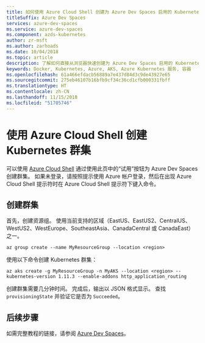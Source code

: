 ```yaml
---
title: 如何使用 Azure Cloud Shell 创建为 Azure Dev Spaces 启用的 Kubernetes 群集 | Microsoft Docs
titleSuffix: Azure Dev Spaces
services: azure-dev-spaces
ms.service: azure-dev-spaces
ms.component: azds-kubernetes
author: zr-msft
ms.author: zarhoads
ms.date: 10/04/2018
ms.topic: article
description: 了解如何直接从浏览器快速创建为 Azure Dev Spaces 启用的 Kubernetes 群集，而无需安装任何内容。
keywords: Docker, Kubernetes, Azure, AKS, Azure Kubernetes 服务, 容器
ms.openlocfilehash: 61a466efdacb56889a7e437d84d3c9de43927e65
ms.sourcegitcommit: 275eb46107b16bfb9cf34c36cd1cfb000331fbff
ms.translationtype: HT
ms.contentlocale: zh-CN
ms.lasthandoff: 11/15/2018
ms.locfileid: "51705746"
---
```

# <a name="create-a-kubernetes-cluster-using-azure-cloud-shell"></a>使用 Azure Cloud Shell 创建 Kubernetes 群集

可以使用 [Azure Cloud Shell](/azure/cloud-shell) 通过使用此页中的“试用”按钮为 Azure Dev Spaces 创建群集。 如果未登录，请按照提示使用 Azure 帐户登录，然后在出现 Azure Cloud Shell 提示符时在 Azure Cloud Shell 提示符下键入命令。

## <a name="create-the-cluster"></a>创建群集

首先，创建资源组。 使用当前支持的区域（EastUS、EastUS2、CentralUS、WestUS2、WestEurope、SoutheastAsia、CanadaCentral 或 CanadaEast）之一。

```azurecli-interactive
az group create --name MyResourceGroup --location <region>
```

使用以下命令创建 Kubernetes 群集：

```azurecli-interactive
az aks create -g MyResourceGroup -n MyAKS --location <region> --kubernetes-version 1.11.3 --enable-addons http_application_routing
```

创建群集需要几分钟时间。  完成后，输出以 JSON 格式显示。 查找 `provisioningState` 并验证它是否为 `Succeeded`。

## <a name="next-steps"></a>后续步骤

如需完整教程的链接，请参阅 [Azure Dev Spaces](/azure/dev-spaces/)。

